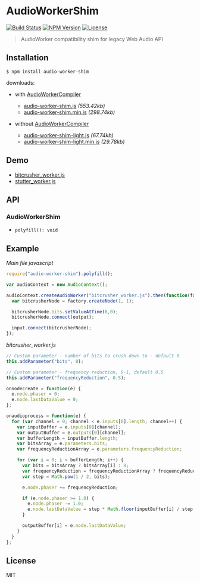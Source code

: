 # AudioWorkerShim
[![Build Status](http://img.shields.io/travis/mohayonao/audio-worker-shim.svg?style=flat-square)](https://travis-ci.org/mohayonao/audio-worker-shim)
[![NPM Version](http://img.shields.io/npm/v/audio-worker-shim.svg?style=flat-square)](https://www.npmjs.org/package/audio-worker-shim)
[![License](http://img.shields.io/badge/license-MIT-brightgreen.svg?style=flat-square)](http://mohayonao.mit-license.org/)

> AudioWorker compatibility shim for legacy Web Audio API

## Installation

```
$ npm install audio-worker-shim
```

downloads:
- with [AudioWorkerCompiler](https://github.com/mohayonao/audio-worker-compiler)
  - [audio-worker-shim.js](https://raw.githubusercontent.com/mohayonao/audio-worker-shim/master/build/audio-worker-shim.js) _(553.42kb)_
  - [audio-worker-shim.min.js](https://raw.githubusercontent.com/mohayonao/audio-worker-shim/master/build/audio-worker-shim.min.js) _(298.74kb)_


- without [AudioWorkerCompiler](https://github.com/mohayonao/audio-worker-compiler)
  - [audio-worker-shim-light.js](https://raw.githubusercontent.com/mohayonao/audio-worker-shim/master/build/audio-worker-shim-light.js) _(67.74kb)_
  - [audio-worker-shim-light.min.js](https://raw.githubusercontent.com/mohayonao/audio-worker-shim/master/build/audio-worker-shim-light.min.js) _(29.78kb)_

## Demo
- [bitcrusher_worker.js](http://mohayonao.github.io/audio-worker-shim/examples/bitcrusher.html)
- [stutter_worker.js](http://mohayonao.github.io/audio-worker-shim/examples/stutter.html)

## API
### AudioWorkerShim
- `polyfill(): void`

## Example

*Main file javascript*

```js
require("audio-worker-shim").polyfill();

var audioContext = new AudioContext();

audioContext.createAudioWorker("bitcrusher_worker.js").then(function(factory) {
  var bitcrusherNode = factory.createNode(1, 1);

  bitcrusherNode.bits.setValueAtTime(8,0);
  bitcrusherNode.connect(output);

  input.connect(bitcrusherNode);
});
```

*bitcrusher_worker.js*

```js
// Custom parameter - number of bits to crush down to - default 8
this.addParameter("bits", 8);

// Custom parameter - frequency reduction, 0-1, default 0.5
this.addParameter("frequencyReduction", 0.5);

onnodecreate = function(e) {
  e.node.phaser = 0;
  e.node.lastDataValue = 0;
};

onaudioprocess = function(e) {
  for (var channel = 0; channel < e.inputs[0].length; channel++) {
    var inputBuffer = e.inputs[0][channel];
    var outputBuffer = e.outputs[0][channel];
    var bufferLength = inputBuffer.length;
    var bitsArray = e.parameters.bits;
    var frequencyReductionArray = e.parameters.frequencyReduction;

    for (var i = 0; i < bufferLength; i++) {
      var bits = bitsArray ? bitsArray[i] : 8;
      var frequencyReduction = frequencyReductionArray ? frequencyReductionArray[i] : 0.5;
      var step = Math.pow(1 / 2, bits);

      e.node.phaser += frequencyReduction;

      if (e.node.phaser >= 1.0) {
        e.node.phaser -= 1.0;
        e.node.lastDataValue = step * Math.floor(inputBuffer[i] / step + 0.5);
      }

      outputBuffer[i] = e.node.lastDataValue;
    }
  }
};
```

## License

MIT
